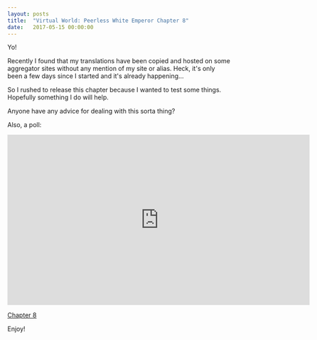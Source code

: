 ```yaml
---
layout: posts
title:  "Virtual World: Peerless White Emperor Chapter 8"
date:   2017-05-15 00:00:00
---
```


Yo!

Recently I found that my translations have been copied and hosted on some aggregator sites without any mention of my site or alias. Heck, it's only been a few days since I started and it's already happening...

So I rushed to release this chapter because I wanted to test some things. Hopefully something I do will help.

Anyone have any advice for dealing with this sorta thing?

Also, a poll:
<iframe src="http://www.strawpoll.me/embed_1/12968149" style="width:680px;height:384px;border:0;">Loading poll...</iframe>

[Chapter 8][vwpwe0008]

Enjoy!

[vwpwe0008]: {{site.url}}/translations/VWPWE/0008.html